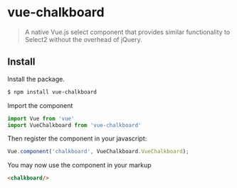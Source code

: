 # vue-chalkboard

> A native Vue.js select component that provides similar functionality to Select2 without the overhead of jQuery.

## Install
Install the package.

```bash
$ npm install vue-chalkboard
```

Import the component

```js
import Vue from 'vue'
import VueChalkboard from 'vue-chalkboard'
```

Then register the component in your javascript:

```js
Vue.component('chalkboard', VueChalkboard.VueChalkboard);
```

You may now use the component in your markup

```html
<chalkboard/>
```
